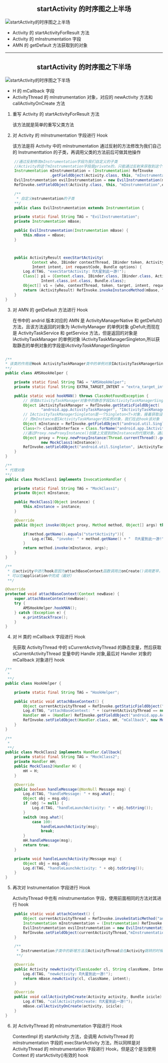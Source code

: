 ## <center> startActivity 的时序图之上半场</center>

![startActivity的时序图之上半场](img/epub_22917911_70.jpg)

- Activity 的 startActivityForResult 方法
- Activity 的 mInstrumentation 字段
- AMN 的 getDefault 方法获取到的对象

<hr>

## <center> startActivity 的时序图之下半场</center>

![startActivity的时序图之下半场](img/epub_22917911_71.jpg)

- H 的 mCallback 字段
- ActivityThread 的 mInstrumentation 对象，对应的 newActivity 方法和 callActivityOnCreate 方法

1. 重写 Activity 的 startActivityForResult 方法

   该方法就是简单的重写父类方法

2. 对 Activity 的 mInstrumentation 字段进行 Hook

   该方法是将 Activity 中的 mInstrumentation 通过反射的方法修改为我们自己的 Instrumenttation 的子类，再调用父类的方法前后可做其他操作

```java
    //通过反射修改mInstrumentation字段为我们自定义的子类
    //Activity的这个mInstrumentation字段是private的，只能通过反射来获取到这个对象
    Instrumentation mInstrumentation = (Instrumentation) RefInvoke
                    .getFieldObject(Activity.class, this, "mInstrumentation");
    EvilInstrumentation evilInstrumentation = new EvilInstrumentation(mInstrumentation);
    RefInvoke.setFieldObject(Activity.class, this, "mInstrumentation",evilInstrumentation);

    /**
     * 自定义nstrumentation的子类
    **/
    public class EvilInstrumentation extends Instrumentation {

    private static final String TAG = "EvilInstrumentation";
    private Instrumentation mBase;

    public EvilInstrumentation(Instrumentation mBase) {
        this.mBase = mBase;
    }



    public ActivityResult execStartActivity(
            Context who, IBinder contextThread, IBinder token, Activity target,
            Intent intent, int requestCode, Bundle options) {
        Log.d(TAG, "execStartActivity: Π大星到此一游!");
        Class[] p1 = {Context.class, IBinder.class, IBinder.class, Activity.class,
                Intent.class,int.class, Bundle.class};
        Object[] v1 = {who, contextThread, token, target, intent, requestCode, options};
        return (ActivityResult) RefInvoke.invokeInstanceMethod(mBase, "execStartActivity", p1, v1);
    }
}
```

3. 对 AMN 的 getDefault 方法进行 Hook

   在书中的 andrid 版本对应的 AMN 是 ActivityManagerNative 和 getDefult()方法，且该方法返回的对象为 IActivityManager 的单例对象 gDefult;而现在是 ActivityTaskService 和 getService 方法，但是返回的对象是 IActivityTaskManager 的单例对象 IActivityTaskManagerSingleton,所以获取静态的单例对象的字段是*IActivityTaskManagerSingleton*

```java

/**
* 该类的作用是Hook ActivityTaskManager类中的单例对象IActivityTaskManagerSingleton的mInstace
**/
public class AMSHookHelper {

    private static final String TAG = "AMSHookHelper";
    private static final String EXTRA_TARGET_INTENT = "extra_target_intent";

    public static void hookMAN() throws ClassNotFoundException {
        // 获取ActivityTaskManager对象中的静态字段IActivityTaskManagerSingleton
        Object iActivityTaskManager = RefInvoke.getStaticFieldObject(
                "android.app.ActivityTaskManager", "IActivityTaskManagerSingleton");
        // IActivityTaskManagerSingleton是一个Singleton<T>对象，接着获取设置单例中的实例对象mInstance,
        // 而mInstance是IActivityTaskManager的实例对象，我们在此hook该对象
        Object mInstance = RefInvoke.getFieldObject("android.util.Singleton", iActivityTaskManager, "mInstance");
        Class<?> classB2Interface = Class.forName("android.app.IActivityTaskManager");
        //通过Proxy.newProxyInstance()创建上文提到的mInstance的代理对象，通过该代理对象可以在调用方法前后添加其他操作
        Object proxy = Proxy.newProxyInstance(Thread.currentThread().getContextClassLoader(), new Class<?>[]{classB2Interface},
                new MockClass1(mInstance));
        RefInvoke.setFieldObject("android.util.Singleton", iActivityTaskManager, "mInstance", proxy);
    }
}

/**
* 代理对象
**/
public class MockClass1 implements InvocationHandler {

    private static final String TAG = "MockClass1";
    private Object mInstance;

    public MockClass1(Object instance) {
        this.mInstance = instance;
    }

    @Override
    public Object invoke(Object proxy, Method method, Object[] args) throws Throwable {

        if(method.getName().equals("startActivity")){
            Log.e(TAG, "invoke: " + method.getName() + "  Π大星到此一游!");
        }
        return method.invoke(mInstance, args);
    }
}

/**
 * 在activity中进行hook是因为attachBaseContext函数调用比onCreate()调用更早，hook尽量要早一些完成，也
 * 可以在application中完成（最好）
 **/

@Override
protected void attachBaseContext(Context newBase) {
    super.attachBaseContext(newBase);
    try {
        AMSHookHelper.hookMAN();
    } catch (Exception e) {
        e.printStackTrace();
    }
}
```

4. 对 H 类的 mCallback 字段进行 Hook

   先获取 ActivityThread 中的 sCurrentActivityThread 的静态变量，然后获取 sCurrentActivityThread 变量中的 Handle 对象,最后对 Handler 对象的 mCallback 对象进行 hook

```java
/**
 *
 **/
public class HookHelper {

    private static final String TAG = "HookHelper";

    public static void attachBaseContext() {
        Object currentActivityThread = RefInvoke.getStaticFieldObject("android.app.ActivityThread", "sCurrentActivityThread");
        Log.d(TAG, "attachBaseContext: " + (currentActivityThread == null));
        Handler mH = (Handler) RefInvoke.getFieldObject("android.app.ActivityThread", currentActivityThread, "mH");
        RefInvoke.setFieldObject(Handler.class, mH, "mCallback", new MockClass2(mH));
    }
}

/**
 *
 **/
public class MockClass2 implements Handler.Callback{
    private static final String TAG = "MockClass2";
    private Handler mH;
    public MockClass2(Handler H) {
        mH = H;
    }

    @Override
    public boolean handleMessage(@NonNull Message msg) {
        Log.d(TAG, "handleMessage: " + msg.what);
        Object obj = msg.obj;
        if (obj != null) {
            Log.d(TAG, "handleLaunchActivity: " + obj.toString());
        }
        switch (msg.what){
            case 100:
                handleLaunchActivity(msg);
                break;
        }
        mH.handleMessage(msg);
        return true;
    }

    private void handleLaunchActivity(Message msg) {
        Object obj = msg.obj;
        Log.d(TAG, "handleLaunchActivity: " + obj.toString());
    }
}
```

5. 再次对 Instrumentation 字段进行 Hook

   ActivityThread 中也有 mInstrumentation 字段，使用前面相同的方法对其进行 hook

```java
    public static void attachContext() {
        Object currentActivityThread = RefInvoke.invokeStaticMethod("android.app.ActivityThread", "currentActivityThread");
        Instrumentation mInstrumentation = (Instrumentation) RefInvoke.getFieldObject("android.app.ActivityThread", currentActivityThread, "mInstrumentation");
        EvilInstrumentation evilInstrumentation = new EvilInstrumentation(mInstrumentation);
        RefInvoke.setFieldObject(currentActivityThread,"mInstrumentation", evilInstrumentation);
    }

    /**
     * Instrumentation子类中的新增方法及ActivityThread会在Activity跳转的时候调用的方法
     **/

    @Override
    public Activity newActivity(ClassLoader cl, String className, Intent intent) throws ClassNotFoundException, IllegalAccessException, InstantiationException {
        Log.d(TAG, "newActivity: Π大星到此一游!");
        return mBase.newActivity(cl, className, intent);
    }

    @Override
    public void callActivityOnCreate(Activity activity, Bundle icicle) {
        Log.d(TAG, "callActivityOnCreate: Π大星到此一游!");
        mBase.callActivityOnCreate(activity, icicle);
    }
}
```

6. 对 ActivityThread 的 mInstrumentation 字段进行 Hook

   ContextImpl 的 startActivity 方法，会调用 ActivityThread 的 mInstrumentation 字段的 execStartActivity 方法，所以同样是对 ActivityThread 的 mInstrumentation 字段进行 Hook，但是这个是当使用 Context 的 startActivity()有效的 hook

